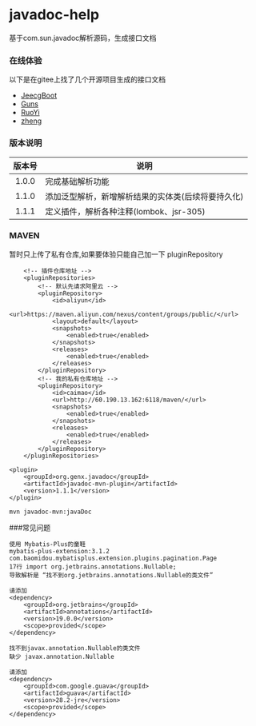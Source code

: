 # javadoc-help

基于com.sun.javadoc解析源码，生成接口文档

### 在线体验
以下是在gitee上找了几个开源项目生成的接口文档
- [JeecgBoot](http://47.100.63.232:8088/docs/jeecg-boot/index.html)
- [Guns](http://47.100.63.232:8088/docs/guns/index.html)
- [RuoYi](http://47.100.63.232:8088/docs/ruoyi/index.html)
- [zheng](http://47.100.63.232:8088/docs/zheng/index.html)

### 版本说明

| 版本号 | 说明 |
| :----: | ------ |
| 1.0.0 | 完成基础解析功能 | 
| 1.1.0 | 添加泛型解析，新增解析结果的实体类(后续将要持久化) |
| 1.1.1 | 定义插件，解析各种注释(lombok、jsr-305) | 


### MAVEN
暂时只上传了私有仓库,如果要体验只能自己加一下 pluginRepository
```
    <!-- 插件仓库地址 -->
    <pluginRepositories>
        <!-- 默认先请求阿里云 -->
        <pluginRepository>
            <id>aliyun</id>
            <url>https://maven.aliyun.com/nexus/content/groups/public/</url>
            <layout>default</layout>
            <snapshots>
                <enabled>true</enabled>
            </snapshots>
            <releases>
                <enabled>true</enabled>
            </releases>
        </pluginRepository>
        <!-- 我的私有仓库地址 -->
        <pluginRepository>
            <id>caimao</id>
            <url>http://60.190.13.162:6118/maven/</url>
            <snapshots>
                <enabled>true</enabled>
            </snapshots>
            <releases>
                <enabled>true</enabled>
            </releases>
        </pluginRepository>
    </pluginRepositories>
```
```
<plugin>
    <groupId>org.genx.javadoc</groupId>
    <artifactId>javadoc-mvn-plugin</artifactId>
    <version>1.1.1</version>
</plugin>
```

```
mvn javadoc-mvn:javaDoc
```

###常见问题
```
使用 Mybatis-Plus的童鞋
mybatis-plus-extension:3.1.2
com.baomidou.mybatisplus.extension.plugins.pagination.Page
17行 import org.jetbrains.annotations.Nullable;
导致解析是 “找不到org.jetbrains.annotations.Nullable的类文件”

请添加
<dependency>
    <groupId>org.jetbrains</groupId>
    <artifactId>annotations</artifactId>
    <version>19.0.0</version>
    <scope>provided</scope>
</dependency>
```
```
找不到javax.annotation.Nullable的类文件
缺少 javax.annotation.Nullable

请添加
<dependency>
    <groupId>com.google.guava</groupId>
    <artifactId>guava</artifactId>
    <version>28.2-jre</version>
    <scope>provided</scope>
</dependency>

```